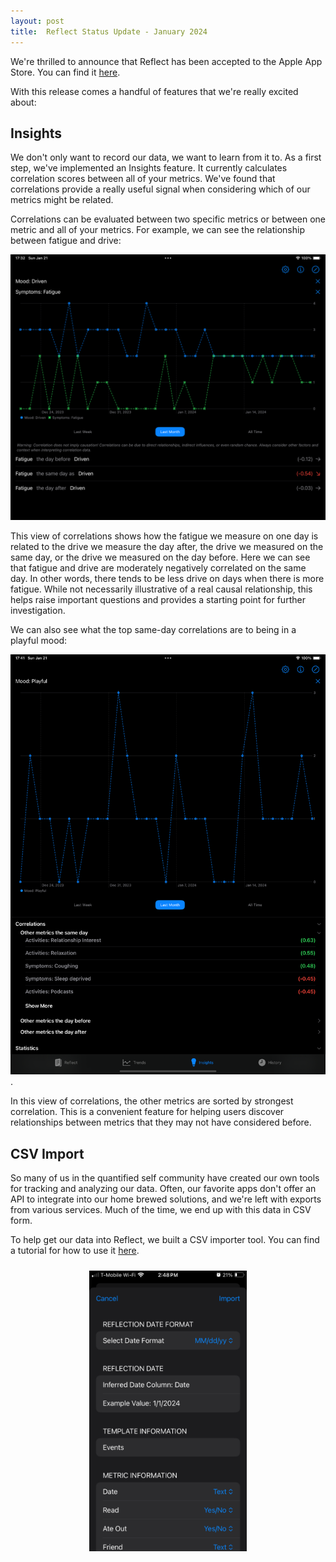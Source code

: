 ```yaml
---
layout: post
title:  Reflect Status Update - January 2024
---
```


We're thrilled to announce that Reflect has been accepted to the Apple App Store. You can find it [here](https://apps.apple.com/us/app/reflect-track-anything/id6463800032).

With this release comes a handful of features that we're really excited about:

## Insights

We don't only want to record our data, we want to learn from it to. As a first step, we've implemented an Insights feature. It currently calculates correlation scores between all of your metrics. We've found that correlations provide a really useful signal when considering which of our metrics might be related.

Correlations can be evaluated between two specific metrics or between one metric and all of your metrics. For example, we can see the relationship between fatigue and drive:

![correlations-pairwise](/assets/correlations/pairwise-correlations.png)

This view of correlations shows how the fatigue we measure on one day is related to the drive we measure the day after, the drive we measured on the same day, or the drive we measured on the day before. Here we can see that fatigue and drive are moderately negatively correlated on the same day. In other words, there tends to be less drive on days when there is more fatigue. While not necessarily illustrative of a real causal relationship, this helps raise important questions and provides a starting point for further investigation.

We can also see what the top same-day correlations are to being in a playful mood:

![playful-correlations](/assets/correlations/playful-correlations.png).

In this view of correlations, the other metrics are sorted by strongest correlation. This is a convenient feature for helping users discover relationships between metrics that they may not have considered before.

## CSV Import

So many of us in the quantified self community have created our own tools for tracking and analyzing our data. Often, our favorite apps don't offer an API to integrate into our home brewed solutions, and we're left with exports from various services. Much of the time, we end up with this data in CSV form.

To help get our data into Reflect, we built a CSV importer tool. You can find a tutorial for how to use it [here](/reflect/tutorials/csv-import.markdown).

<img src="/assets/reflect/importer-tool.PNG" alt="import-tool" style="width: 50%; height: 50%; margin: 0 auto; display: block; padding: 10px">